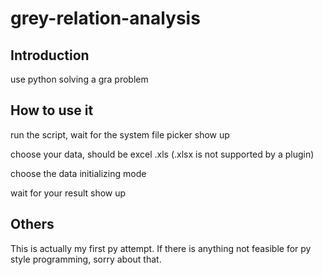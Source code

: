 # grey-relation-analysis

## Introduction
use python solving a gra problem

## How to use it
run the script, wait for the system file picker show up

choose your data, should be excel .xls (.xlsx is not supported by a plugin)

choose the data initializing mode

wait for your result show up

## Others
This is actually my first py attempt. If there is anything not feasible for py style programming, sorry about that.
